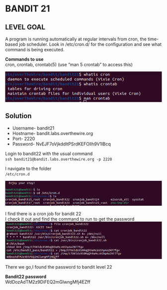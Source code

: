 # BANDIT 21

## LEVEL GOAL

A program is running automatically at regular intervals from cron, the time-based job scheduler. Look in /etc/cron.d/ for the configuration and see what command is being executed.

**Commands to use**\
cron, crontab, crontab(5) (use “man 5 crontab” to access this)

![commands](image.png)

## Solution

* Username- bandit21
* Hostname- bandit.labs.overthewire.org
* Port- 2220
* Password- NvEJF7oVjkddltPSrdKEFOllh9V1IBcq

Login to bandit22 with the usual command \
      `ssh bandit21@bandit.labs.overthewire.org -p 2220`

I navigate to the folder\
      `/etc/cron.d`

![cronjob](image-1.png)

I find there is a cron job for bandit 22\
I check it out and find the command to run to get the password\
![password](image-2.png)

There we go,I found the password to bandit level 22

**Bandit22 password**\
WdDozAdTM2z9DiFEQ2mGlwngMfj4EZff
